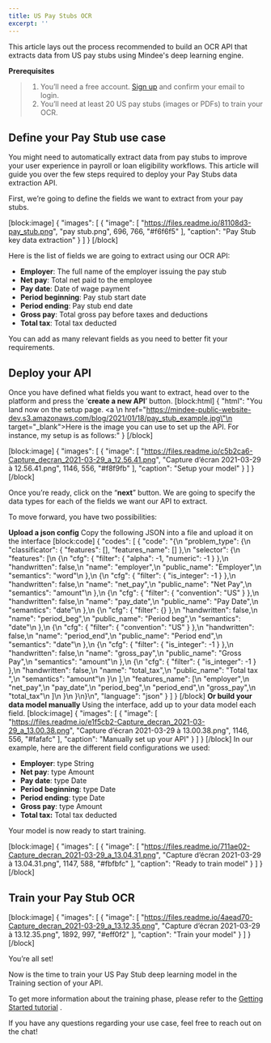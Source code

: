```yaml
---
title: US Pay Stubs OCR
excerpt: ''
---
```

This article lays out the process recommended to build an OCR API that extracts data from US pay stubs using Mindee's deep learning engine.

**Prerequisites**
> 1. You’ll need a free account. [Sign up](https://platform.mindee.com/signup) and confirm your email to login.
> 2. You’ll need at least 20 US pay stubs (images or PDFs) to train your OCR.
 
## Define your Pay Stub use case
 

You might need to automatically extract data from pay stubs to improve your user experience in payroll or loan eligibility workflows. This article will guide you over the few steps required to deploy your Pay Stubs data extraction API.

First, we’re going to define the fields we want to extract from your pay stubs.

 
[block:image]
{
  "images": [
    {
      "image": [
        "https://files.readme.io/81108d3-pay_stub.png",
        "pay stub.png",
        696,
        766,
        "#f6f6f5"
      ],
      "caption": "Pay Stub key data extraction"
    }
  ]
}
[/block]
 

Here is the list of fields we are going to extract using our OCR API:


  *  **Employer**: The full name of the employer issuing the pay stub
  *  **Net pay**: Total net paid to the employee
  *  **Pay date**: Date of wage payment
  *  **Period beginning**: Pay stub start date
  *  **Period ending**: Pay stub end date
  *  **Gross pay**: Total gross pay before taxes and deductions
  *  **Total tax**: Total tax deducted
 
You can add as many relevant fields as you need to better fit your requirements.

## Deploy your API
 

Once you have defined what fields you want to extract, head over to the platform and press the ‘**create a new API**’ button.
[block:html]
{
  "html": "You land now on the setup page. <a \n   href=\"https://mindee-public-website-dev.s3.amazonaws.com/blog/2021/01/18/pay_stub_example.jpg\"\n   target=\"_blank\">Here is the image</a> you can use to set up the API. For instance, my setup is as follows:"
}
[/block]

[block:image]
{
  "images": [
    {
      "image": [
        "https://files.readme.io/c5b2ca6-Capture_decran_2021-03-29_a_12.56.41.png",
        "Capture d’écran 2021-03-29 à 12.56.41.png",
        1146,
        556,
        "#f8f9fb"
      ],
      "caption": "Setup your model"
    }
  ]
}
[/block]
 

 

Once you’re ready, click on the “**next**” button. We are going to specify the data types for each of the fields we want our API to extract.


 

To move forward, you have two possibilities:

**Upload a json config**
 Copy the following JSON into a file and upload it on the interface
[block:code]
{
  "codes": [
    {
      "code": "{\n  \"problem_type\": {\n    \"classificator\": { \"features\": [], \"features_name\": [] },\n    \"selector\": {\n      \"features\": [\n        {\n          \"cfg\": { \"filter\": { \"alpha\": -1, \"numeric\": -1 } },\n          \"handwritten\": false,\n          \"name\": \"employer\",\n          \"public_name\": \"Employer\",\n          \"semantics\": \"word\"\n        },\n        {\n          \"cfg\": { \"filter\": { \"is_integer\": -1 } },\n          \"handwritten\": false,\n          \"name\": \"net_pay\",\n          \"public_name\": \"Net Pay\",\n          \"semantics\": \"amount\"\n        },\n        {\n          \"cfg\": { \"filter\": { \"convention\": \"US\" } },\n          \"handwritten\": false,\n          \"name\": \"pay_date\",\n          \"public_name\": \"Pay Date\",\n          \"semantics\": \"date\"\n        },\n        {\n          \"cfg\": { \"filter\": {} },\n          \"handwritten\": false,\n          \"name\": \"period_beg\",\n          \"public_name\": \"Period beg\",\n          \"semantics\": \"date\"\n        },\n        {\n          \"cfg\": { \"filter\": { \"convention\": \"US\" } },\n          \"handwritten\": false,\n          \"name\": \"period_end\",\n          \"public_name\": \"Period end\",\n          \"semantics\": \"date\"\n        },\n        {\n          \"cfg\": { \"filter\": { \"is_integer\": -1 } },\n          \"handwritten\": false,\n          \"name\": \"gross_pay\",\n          \"public_name\": \"Gross Pay\",\n          \"semantics\": \"amount\"\n        },\n        {\n          \"cfg\": { \"filter\": { \"is_integer\": -1 } },\n          \"handwritten\": false,\n          \"name\": \"total_tax\",\n          \"public_name\": \"Total tax \",\n          \"semantics\": \"amount\"\n        }\n      ],\n      \"features_name\": [\n        \"employer\",\n        \"net_pay\",\n        \"pay_date\",\n        \"period_beg\",\n        \"period_end\",\n        \"gross_pay\",\n        \"total_tax\"\n      ]\n    }\n  }\n}\n",
      "language": "json"
    }
  ]
}
[/block]
**Or build your data model manually**
Using the interface, add up to your data model each field. 
[block:image]
{
  "images": [
    {
      "image": [
        "https://files.readme.io/e1f5cb2-Capture_decran_2021-03-29_a_13.00.38.png",
        "Capture d’écran 2021-03-29 à 13.00.38.png",
        1146,
        556,
        "#fafafc"
      ],
      "caption": "Manually set up your API"
    }
  ]
}
[/block]
In our example, here are the different field configurations we used:

  * **Employer**: type String 
  *  **Net pay**: type Amount
  *  **Pay date**: type Date
  *  **Period beginning**: type Date 
  *  **Period ending**: type Date
  *  **Gross pay**: type Amount
  *  **Total tax:** Total tax deducted

Your model is now ready to start training. 

 
[block:image]
{
  "images": [
    {
      "image": [
        "https://files.readme.io/711ae02-Capture_decran_2021-03-29_a_13.04.31.png",
        "Capture d’écran 2021-03-29 à 13.04.31.png",
        1147,
        588,
        "#fbfbfc"
      ],
      "caption": "Ready to train model"
    }
  ]
}
[/block]
 

 

## Train your Pay Stub OCR
 
[block:image]
{
  "images": [
    {
      "image": [
        "https://files.readme.io/4aead70-Capture_decran_2021-03-29_a_13.12.35.png",
        "Capture d’écran 2021-03-29 à 13.12.35.png",
        1892,
        997,
        "#eff0f2"
      ],
      "caption": "Train your model"
    }
  ]
}
[/block]


 

You’re all set! 

 

Now is the time to train your US Pay Stub deep learning model in the Training section of your API. 

 

To get more information about the training phase, please refer to the [Getting Started tutorial](doc:build-your-first-document-parsing-api) .

If you have any questions regarding your use case, feel free to reach out on the chat!